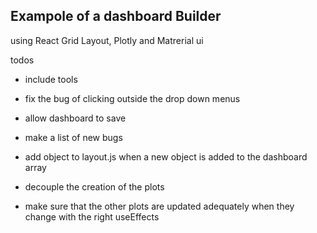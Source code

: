 ## Exampole of a dashboard Builder

using React Grid Layout, Plotly and Matrerial ui

todos

- include tools
- fix the bug of clicking outside the drop down menus
- allow dashboard to save
- make a list of new bugs

- add object to layout.js when a new object is added to the dashboard array
- decouple the creation of the plots
- make sure that the other plots are updated adequately when they change with the right useEffects
